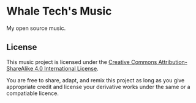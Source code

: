 # Whale Tech's Music

My open source music.

## License

This music project is licensed under the [Creative Commons Attribution-ShareAlike 4.0 International License](LICENCE).

You are free to share, adapt, and remix this project as long as you give appropriate credit and license your derivative works under the same or a compatiable licence.
